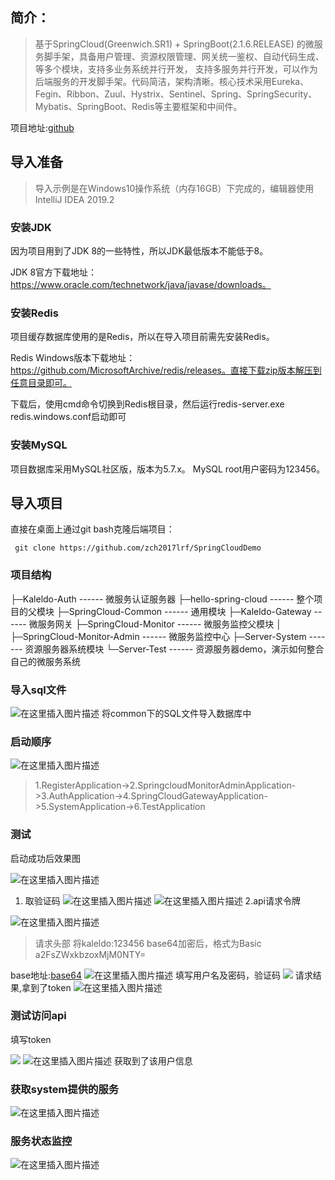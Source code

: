 ## 简介：

> 基于SpringCloud(Greenwich.SR1) + SpringBoot(2.1.6.RELEASE)
> 的微服务脚手架，具备用户管理、资源权限管理、网关统一鉴权、自动代码生成、等多个模块，支持多业务系统并行开发，
> 支持多服务并行开发，可以作为后端服务的开发脚手架。代码简洁，架构清晰。核心技术采用Eureka、Fegin、Ribbon、Zuul、Hystrix、Sentinel、Spring、SpringSecurity、Mybatis、SpringBoot、Redis等主要框架和中间件。

项目地址:[github](https://github.com/zch2017lrf/SpringCloudDemo)
## 导入准备

> 导入示例是在Windows10操作系统（内存16GB）下完成的，编辑器使用IntelliJ IDEA 2019.2
### 安装JDK
因为项目用到了JDK 8的一些特性，所以JDK最低版本不能低于8。

JDK 8官方下载地址：https://www.oracle.com/technetwork/java/javase/downloads。

### 安装Redis
项目缓存数据库使用的是Redis，所以在导入项目前需先安装Redis。

Redis Windows版本下载地址：https://github.com/MicrosoftArchive/redis/releases。直接下载zip版本解压到任意目录即可。

下载后，使用cmd命令切换到Redis根目录，然后运行redis-server.exe redis.windows.conf启动即可

### 安装MySQL
项目数据库采用MySQL社区版，版本为5.7.x。
MySQL root用户密码为123456。

## 导入项目
直接在桌面上通过git bash克隆后端项目：
```
 git clone https://github.com/zch2017lrf/SpringCloudDemo
```

### 项目结构
├─Kaleldo-Auth                       ------ 微服务认证服务器
├─hello-spring-cloud                      ------ 整个项目的父模块
├─SpringCloud-Common                     ------ 通用模块
├─Kaleldo-Gateway                    ------ 微服务网关
├─SpringCloud-Monitor                   ------ 微服务监控父模块
│  ├─SpringCloud-Monitor-Admin           ------ 微服务监控中心
├─Server-System           ------- 资源服务器系统模块
└─Server-Test             ------ 资源服务器demo，演示如何整合自己的微服务系统

### 导入sql文件

![在这里插入图片描述](https://user-gold-cdn.xitu.io/2020/3/11/170c87ea196afdc2?w=326&h=164&f=png&s=6940)
将common下的SQL文件导入数据库中

### 启动顺序
![在这里插入图片描述](https://user-gold-cdn.xitu.io/2020/3/11/170c87ea1a2958ee?w=339&h=179&f=png&s=8990)

> 1.RegisterApplication->2.SpringcloudMonitorAdminApplication->3.AuthApplication->4.SpringCloudGatewayApplication->5.SystemApplication->6.TestApplication

### 测试
启动成功后效果图

![在这里插入图片描述](https://user-gold-cdn.xitu.io/2020/3/11/170c87ea1b8105a3?w=438&h=168&f=png&s=13722)

 1. 取验证码
![在这里插入图片描述](https://user-gold-cdn.xitu.io/2020/3/11/170c87ea1ca96c36?w=481&h=36&f=png&s=3428)
![在这里插入图片描述](https://user-gold-cdn.xitu.io/2020/3/11/170c87ea22b380b7?w=218&h=107&f=png&s=4449)
2.api请求令牌

![在这里插入图片描述](https://user-gold-cdn.xitu.io/2020/3/11/170c87ea25661fd4?w=925&h=154&f=png&s=12945)
> 请求头部 将kaleldo:123456  base64加密后，格式为Basic a2FsZWxkbzoxMjM0NTY=

base地址:[base64](https://tool.oschina.net/encrypt?type=3)
![在这里插入图片描述](https://user-gold-cdn.xitu.io/2020/3/11/170c87ea46aec2f6?w=922&h=214&f=png&s=21700)
填写用户名及密码，验证码
![](https://user-gold-cdn.xitu.io/2020/3/11/170c88053bf0bfe7?w=883&h=563&f=png&s=69434)
请求结果,拿到了token
![在这里插入图片描述](https://user-gold-cdn.xitu.io/2020/3/11/170c87ea4d10dee7?w=534&h=125&f=png&s=8939)
### 测试访问api
填写token

![](https://user-gold-cdn.xitu.io/2020/3/11/170c880fd944e877?w=770&h=114&f=png&s=8759)
![在这里插入图片描述](https://user-gold-cdn.xitu.io/2020/3/11/170c87ea53e085a6?w=918&h=785&f=png&s=89549)
获取到了该用户信息
### 获取system提供的服务
![在这里插入图片描述](https://user-gold-cdn.xitu.io/2020/3/11/170c87ea5601c06b?w=952&h=438&f=png&s=48918)
### 服务状态监控
![在这里插入图片描述](https://user-gold-cdn.xitu.io/2020/3/11/170c87ea790de2f1?w=958&h=927&f=png&s=90436)
